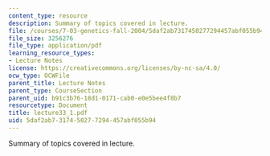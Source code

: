 ```yaml
---
content_type: resource
description: Summary of topics covered in lecture.
file: /courses/7-03-genetics-fall-2004/5daf2ab7317450277294457abf055b94_lecture33_1.pdf
file_size: 3256276
file_type: application/pdf
learning_resource_types:
- Lecture Notes
license: https://creativecommons.org/licenses/by-nc-sa/4.0/
ocw_type: OCWFile
parent_title: Lecture Notes
parent_type: CourseSection
parent_uid: b91c3b76-18d1-0171-cab0-e0e5bee4f8b7
resourcetype: Document
title: lecture33_1.pdf
uid: 5daf2ab7-3174-5027-7294-457abf055b94
---
```

Summary of topics covered in lecture.